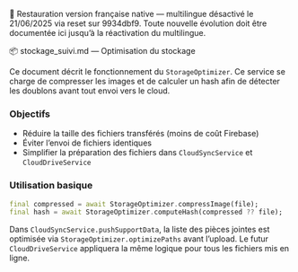 🛑 Restauration version française native — multilingue désactivé le 21/06/2025 via reset sur 9934dbf9.
Toute nouvelle évolution doit être documentée ici jusqu’à la réactivation du multilingue.

📦 stockage_suivi.md — Optimisation du stockage

Ce document décrit le fonctionnement du `StorageOptimizer`. Ce service se charge
 de compresser les images et de calculer un hash afin de détecter les doublons
avant tout envoi vers le cloud.

### Objectifs
- Réduire la taille des fichiers transférés (moins de coût Firebase)
- Éviter l’envoi de fichiers identiques
- Simplifier la préparation des fichiers dans `CloudSyncService` et `CloudDriveService`

### Utilisation basique
```dart
final compressed = await StorageOptimizer.compressImage(file);
final hash = await StorageOptimizer.computeHash(compressed ?? file);
```

Dans `CloudSyncService.pushSupportData`, la liste des pièces jointes est
optimisée via `StorageOptimizer.optimizePaths` avant l’upload. Le futur
`CloudDriveService` appliquera la même logique pour tous les fichiers mis
en ligne.

